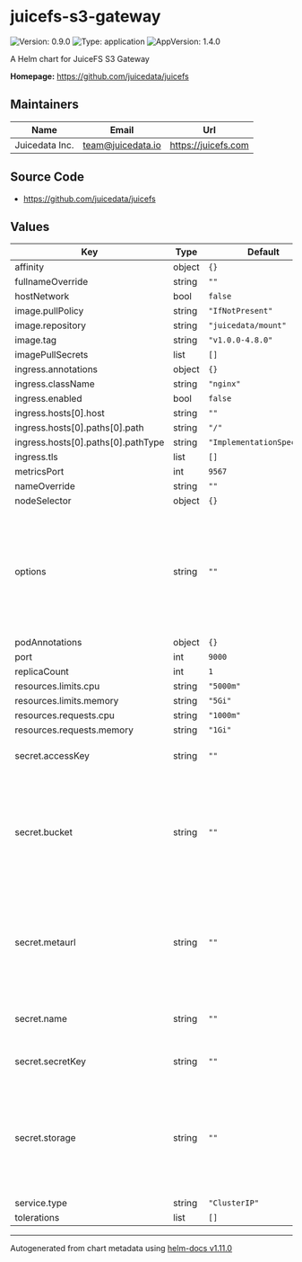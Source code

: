 # juicefs-s3-gateway

![Version: 0.9.0](https://img.shields.io/badge/Version-0.9.0-informational?style=flat-square) ![Type: application](https://img.shields.io/badge/Type-application-informational?style=flat-square) ![AppVersion: 1.4.0](https://img.shields.io/badge/AppVersion-1.4.0-informational?style=flat-square)

A Helm chart for JuiceFS S3 Gateway

**Homepage:** <https://github.com/juicedata/juicefs>

## Maintainers

| Name | Email | Url |
| ---- | ------ | --- |
| Juicedata Inc. | <team@juicedata.io> | <https://juicefs.com> |

## Source Code

* <https://github.com/juicedata/juicefs>

## Values

| Key | Type | Default | Description |
|-----|------|---------|-------------|
| affinity | object | `{}` |  |
| fullnameOverride | string | `""` |  |
| hostNetwork | bool | `false` |  |
| image.pullPolicy | string | `"IfNotPresent"` |  |
| image.repository | string | `"juicedata/mount"` |  |
| image.tag | string | `"v1.0.0-4.8.0"` |  |
| imagePullSecrets | list | `[]` |  |
| ingress.annotations | object | `{}` |  |
| ingress.className | string | `"nginx"` |  |
| ingress.enabled | bool | `false` |  |
| ingress.hosts[0].host | string | `""` |  |
| ingress.hosts[0].paths[0].path | string | `"/"` |  |
| ingress.hosts[0].paths[0].pathType | string | `"ImplementationSpecific"` |  |
| ingress.tls | list | `[]` |  |
| metricsPort | int | `9567` |  |
| nameOverride | string | `""` |  |
| nodeSelector | object | `{}` |  |
| options | string | `""` | Gateway Options. Separated by spaces. Read [this document](https://juicefs.com/docs/community/command_reference#juicefs-gateway) to learn how to set different gateway options. |
| podAnnotations | object | `{}` |  |
| port | int | `9000` |  |
| replicaCount | int | `1` |  |
| resources.limits.cpu | string | `"5000m"` |  |
| resources.limits.memory | string | `"5Gi"` |  |
| resources.requests.cpu | string | `"1000m"` |  |
| resources.requests.memory | string | `"1Gi"` |  |
| secret.accessKey | string | `""` | Access key for object storage |
| secret.bucket | string | `""` | Bucket URL. Read [this document](https://juicefs.com/docs/community/how_to_setup_object_storage) to learn how to setup different object storage. |
| secret.metaurl | string | `""` | Connection URL for metadata engine (e.g. Redis). Read [this document](https://juicefs.com/docs/community/databases_for_metadata) for more information. |
| secret.name | string | `""` | The JuiceFS file system name. |
| secret.secretKey | string | `""` | Secret key for object storage |
| secret.storage | string | `""` | Object storage type, such as `s3`, `gs`, `oss`. Read [this document](https://juicefs.com/docs/community/how_to_setup_object_storage) for the full supported list. |
| service.type | string | `"ClusterIP"` |  |
| tolerations | list | `[]` |  |

----------------------------------------------
Autogenerated from chart metadata using [helm-docs v1.11.0](https://github.com/norwoodj/helm-docs/releases/v1.11.0)
